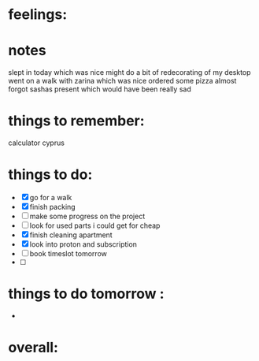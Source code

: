 
# feelings:

# notes
slept in today which was nice 
might do a bit of redecorating of my desktop 
went on a walk with zarina which was nice 
ordered some pizza 
almost forgot sashas present which would have been really sad

# things to remember:
calculator cyprus
# things to do:
- [x] go for a walk
- [x] finish packing 
- [ ] make some progress on the project 
- [ ] look for used parts i could get for cheap
- [x] finish cleaning apartment
- [x] look into proton and subscription
- [ ] book timeslot tomorrow 
- [ ] 
# things to do tomorrow :
- 
# overall:

